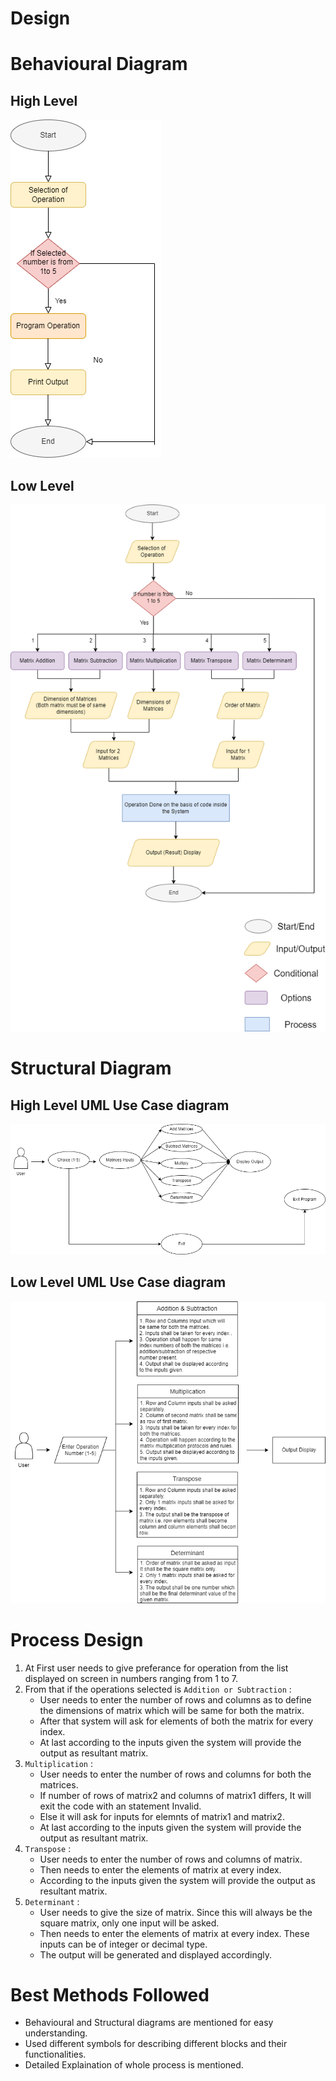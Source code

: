 # Design

# Behavioural Diagram
## High Level
![FlowChart1](https://github.com/nimishpalod/M1_MatrixCalculator_utility/blob/nimish/2_Architecture/FC1.drawio%20(1).png)

## Low Level
![FlowChart2](https://github.com/nimishpalod/M1_MatrixCalculator_utility/blob/nimish/2_Architecture/FC2.drawio.png)

# Structural Diagram
## High Level UML Use Case diagram
![FlowChart3](https://github.com/nimishpalod/M1_MatrixCalculator_utility/blob/nimish/2_Architecture/FC3.drawio.png)

## Low Level UML Use Case diagram
![FlowChart4](https://github.com/nimishpalod/M1_MatrixCalculator_utility/blob/nimish/2_Architecture/FC4.drawio.png)

# Process Design
1. At First user needs to give preferance for operation from the list displayed on screen in numbers ranging from 1 to 7.
2. From that if the operations selected is `Addition or Subtraction` :
    * User needs to enter the number of rows and columns as to define the dimensions of matrix which will be same for both the matrix.
    * After that system will ask for elements of both the matrix for every index.
    * At last according to the inputs given the system will provide the output as resultant matrix.
3. `Multiplication` : 
    * User needs to enter the number of rows and columns for both the matrices.
    * If number of rows of matrix2 and columns of matrix1 differs, It will exit the code with an statement Invalid.
    * Else it will ask for inputs for elemnts of matrix1 and matrix2.
    * At last according to the inputs given the system will provide the output as resultant matrix.
4. `Transpose` : 
    * User needs to enter the number of rows and columns of matrix.
    * Then needs to enter the elements of matrix at every index.
    * According to the inputs given the system will provide the output as resultant matrix.
5. `Determinant` :
    * User needs to give the size of matrix. Since this will always be the square matrix, only one input will be asked.
    * Then needs to enter the elements of matrix at every index. These inputs can be of integer or decimal type.
    * The output will be generated and displayed accordingly.

# Best Methods Followed
* Behavioural and Structural diagrams are mentioned for easy understanding.
* Used different symbols for describing different blocks and their functionalities.
* Detailed Explaination of whole process is mentioned.


